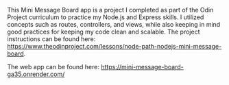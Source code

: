 This Mini Message Board app is a project I completed as part of the Odin Project curriculum to practice my Node.js and Express skills. I utilized concepts such as routes, controllers, and views, while also keeping in mind good practices for keeping my code clean and scalable. The project instructions can be found here: https://www.theodinproject.com/lessons/node-path-nodejs-mini-message-board. 

The web app can be found here: https://mini-message-board-ga35.onrender.com/

